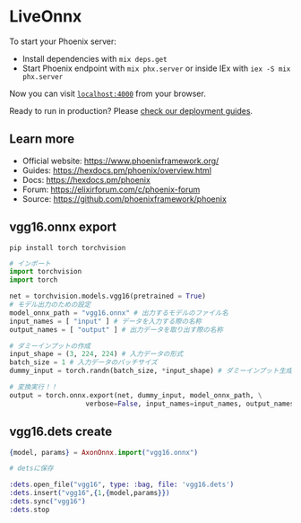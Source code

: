 # LiveOnnx

To start your Phoenix server:

  * Install dependencies with `mix deps.get`
  * Start Phoenix endpoint with `mix phx.server` or inside IEx with `iex -S mix phx.server`

Now you can visit [`localhost:4000`](http://localhost:4000) from your browser.

Ready to run in production? Please [check our deployment guides](https://hexdocs.pm/phoenix/deployment.html).

## Learn more

  * Official website: https://www.phoenixframework.org/
  * Guides: https://hexdocs.pm/phoenix/overview.html
  * Docs: https://hexdocs.pm/phoenix
  * Forum: https://elixirforum.com/c/phoenix-forum
  * Source: https://github.com/phoenixframework/phoenix

## vgg16.onnx export 
```
pip install torch torchvision
```

```python
# インポート
import torchvision
import torch

net = torchvision.models.vgg16(pretrained = True)
# モデル出力のための設定
model_onnx_path = "vgg16.onnx" # 出力するモデルのファイル名
input_names = [ "input" ] # データを入力する際の名称
output_names = [ "output" ] # 出力データを取り出す際の名称

# ダミーインプットの作成
input_shape = (3, 224, 224) # 入力データの形式
batch_size = 1 # 入力データのバッチサイズ
dummy_input = torch.randn(batch_size, *input_shape) # ダミーインプット生成

# 変換実行！！
output = torch.onnx.export(net, dummy_input, model_onnx_path, \
                   verbose=False, input_names=input_names, output_names=output_names)

```

## vgg16.dets create

```elixir
{model, params} = AxonOnnx.import("vgg16.onnx")

# detsに保存

:dets.open_file("vgg16", type: :bag, file: 'vgg16.dets')
:dets.insert("vgg16",{1,{model,params}}) 
:dets.sync("vgg16")
:dets.stop
```